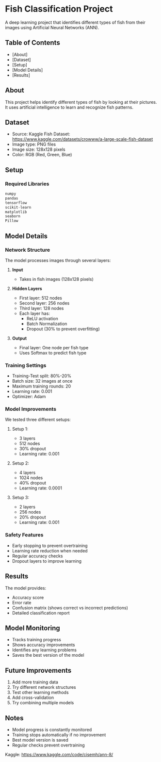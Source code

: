 # Fish Classification Project

A deep learning project that identifies different types of fish from their images using Artificial Neural Networks (ANN).

## Table of Contents
- [About]
- [Dataset]
- [Setup]
- [Model Details]
- [Results]

## About
This project helps identify different types of fish by looking at their pictures. It uses artificial intelligence to learn and recognize fish patterns.

## Dataset
- Source: Kaggle Fish Dataset: https://www.kaggle.com/datasets/crowww/a-large-scale-fish-dataset
- Image type: PNG files
- Image size: 128x128 pixels
- Color: RGB (Red, Green, Blue)

## Setup

### Required Libraries
```python
numpy
pandas
tensorflow
scikit-learn
matplotlib
seaborn
Pillow
```


## Model Details

### Network Structure
The model processes images through several layers:

1. **Input**
   - Takes in fish images (128x128 pixels)

2. **Hidden Layers**
   - First layer: 512 nodes
   - Second layer: 256 nodes
   - Third layer: 128 nodes
   - Each layer has:
     - ReLU activation
     - Batch Normalization
     - Dropout (30% to prevent overfitting)

3. **Output**
   - Final layer: One node per fish type
   - Uses Softmax to predict fish type

### Training Settings
- Training-Test split: 80%-20%
- Batch size: 32 images at once
- Maximum training rounds: 20
- Learning rate: 0.001
- Optimizer: Adam

### Model Improvements
We tested three different setups:

1. Setup 1:
   - 3 layers
   - 512 nodes
   - 30% dropout
   - Learning rate: 0.001

2. Setup 2:
   - 4 layers
   - 1024 nodes
   - 40% dropout
   - Learning rate: 0.0001

3. Setup 3:
   - 2 layers
   - 256 nodes
   - 20% dropout
   - Learning rate: 0.001

### Safety Features
- Early stopping to prevent overtraining
- Learning rate reduction when needed
- Regular accuracy checks
- Dropout layers to improve learning

## Results
The model provides:
- Accuracy score
- Error rate
- Confusion matrix (shows correct vs incorrect predictions)
- Detailed classification report

## Model Monitoring
- Tracks training progress
- Shows accuracy improvements
- Identifies any learning problems
- Saves the best version of the model

## Future Improvements
1. Add more training data
2. Try different network structures
3. Test other learning methods
4. Add cross-validation
5. Try combining multiple models

## Notes
- Model progress is constantly monitored
- Training stops automatically if no improvement
- Best model version is saved
- Regular checks prevent overtraining

Kaggle: https://www.kaggle.com/code/cisemh/ann-8/
